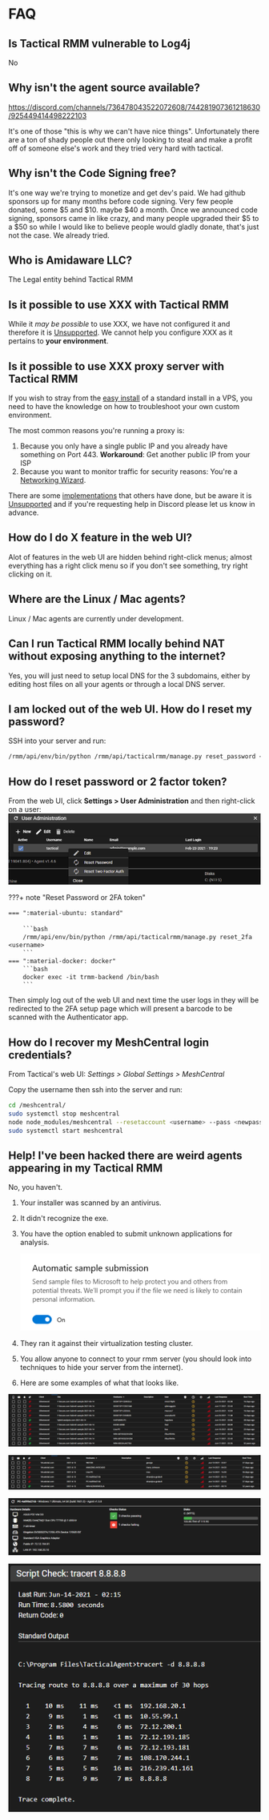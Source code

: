 # FAQ

## Is Tactical RMM vulnerable to Log4j

No

## Why isn't the agent source available?

<https://discord.com/channels/736478043522072608/744281907361218630/925449414498222103>

It's one of those "this is why we can't have nice things". Unfortunately there are a ton of shady people out there only looking to steal and make a profit off of someone else's work and they tried very hard with tactical.

## Why isn't the Code Signing free?

It's one way we're trying to monetize and get dev's paid. We had github sponsors up for many months before code signing. Very few people donated, some $5 and $10. maybe $40 a month. Once we announced code signing, sponsors came in like crazy, and many people upgraded their $5 to a $50 so while I would like to believe people would gladly donate, that's just not the case. We already tried.

## Who is Amidaware LLC?

The Legal entity behind Tactical RMM

## Is it possible to use XXX with Tactical RMM

While it _may be possible_ to use XXX, we have not configured it and therefore it is [Unsupported](../unsupported_guidelines). We cannot help you configure XXX as it pertains to **your environment**. 

## Is it possible to use XXX proxy server with Tactical RMM

If you wish to stray from the [easy install](../install_server/#option-1-easy-install) of a standard install in a VPS, you need to have the knowledge on how to troubleshoot your own custom environment.

The most common reasons you're running a proxy is:

1. Because you only have a single public IP and you already have something on Port 443. **Workaround**: Get another public IP from your ISP
2. Because you want to monitor traffic for security reasons: You're a [Networking Wizard](../unsupported_guidelines).

There are some [implementations](../unsupported_scripts) that others have done, but be aware it is [Unsupported](../unsupported_guidelines) and if you're requesting help in Discord please let us know in advance.

## How do I do X feature in the web UI?

Alot of features in the web UI are hidden behind right-click menus; almost everything has a right click menu so if you don't see something, try right clicking on it.

## Where are the Linux / Mac agents?

Linux / Mac agents are currently under development.

## Can I run Tactical RMM locally behind NAT without exposing anything to the internet?

Yes, you will just need to setup local DNS for the 3 subdomains, either by editing host files on all your agents or through a local DNS server.

## I am locked out of the web UI. How do I reset my password?

SSH into your server and run:

```bash
/rmm/api/env/bin/python /rmm/api/tacticalrmm/manage.py reset_password <username>
```

## How do I reset password or 2 factor token?

From the web UI, click **Settings > User Administration** and then right-click on a user:
![reset2fa](images/reset2fa.png)

???+ note "Reset Password or 2FA token"

    === ":material-ubuntu: standard"

        ```bash
        /rmm/api/env/bin/python /rmm/api/tacticalrmm/manage.py reset_2fa <username>
        ```
    === ":material-docker: docker"
        ```bash
        docker exec -it trmm-backend /bin/bash
        ```

Then simply log out of the web UI and next time the user logs in they will be redirected to the 2FA setup page which will present a barcode to be scanned with the Authenticator app.

## How do I recover my MeshCentral login credentials?

From Tactical's web UI: *Settings > Global Settings > MeshCentral*

Copy the username then ssh into the server and run:

```bash
cd /meshcentral/
sudo systemctl stop meshcentral
node node_modules/meshcentral --resetaccount <username> --pass <newpassword>
sudo systemctl start meshcentral
```

## Help! I've been hacked there are weird agents appearing in my Tactical RMM

No, you haven't.

1. Your installer was scanned by an antivirus.

2. It didn't recognize the exe.

3. You have the option enabled to submit unknown applications for analysis.

    ![AV Option1](images/faq_av_option1.png)

4. They ran it against their virtualization testing cluster.

5. You allow anyone to connect to your rmm server (you should look into techniques to hide your server from the internet).

6. Here are some examples of what that looks like.

![AV Sandbox1](images/faq_av_sandbox1.png)

![AV Sandbox1](images/faq_av_sandbox2.png)

![AV Sandbox1](images/faq_av_sandbox3.png)

![AV Sandbox1](images/faq_av_sandbox4.png)
